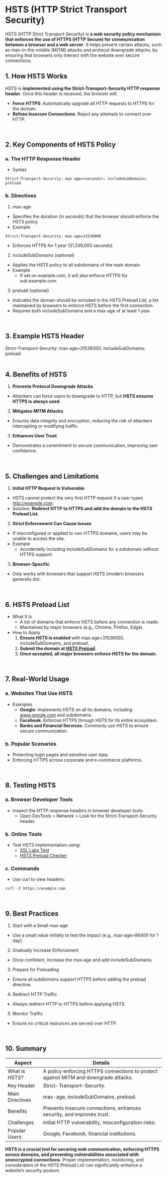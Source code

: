 <br>

# HSTS (HTTP Strict Transport Security)
HSTS (HTTP Strict Transport Security) is **a web security policy mechanism that enforces the use of HTTPS (HTTP Secure) for communication between a browser and a web server**. It helps prevent certain attacks, such as man-in-the-middle (MITM) attacks and protocol downgrade attacks, by ensuring that browsers only interact with the website over secure connections.

## 1. How HSTS Works
HSTS is **implemented using the Strict-Transport-Security HTTP response header**. Once this header is received, the browser will:  
  - **Force HTTPS**: Automatically upgrade all HTTP requests to HTTPS for the domain.
  - **Refuse Insecure Connections**: Reject any attempts to connect over HTTP.  
<br>

## 2. Key Components of HSTS Policy

### a. The HTTP Response Header
  - Syntax  

```
Strict-Transport-Security: max-age=<seconds>; includeSubDomains; preload
```

### b. Directives
1. max-age
  - Specifies the duration (in seconds) that the browser should enforce the HSTS policy.
  - Example  

```
Strict-Transport-Security: max-age=31536000
```

  - Enforces HTTPS for 1 year (31,536,000 seconds).

2. includeSubDomains (optional)
  - Applies the HSTS policy to all subdomains of the main domain.
  - Example
    - If set on example.com, it will also enforce HTTPS for sub.example.com.
3. preload (optional)
  - Indicates the domain should be included in the HSTS Preload List, a list maintained by browsers to enforce HSTS before the first connection.
  - Requires both includeSubDomains and a max-age of at least 1 year.  
<br>

## 3. Example HSTS Header
Strict-Transport-Security: max-age=31536000; includeSubDomains; preload  
<br>

## 4. Benefits of HSTS
1. **Prevents Protocol Downgrade Attacks**
  - Attackers can force users to downgrade to HTTP, but **HSTS ensures HTTPS is always used**.
2. **Mitigates MITM Attacks**
  - Ensures data integrity and encryption, reducing the risk of attackers intercepting or modifying traffic.
3. **Enhances User Trust**
  - Demonstrates a commitment to secure communication, improving user confidence.  
<br>

## 5. Challenges and Limitations
1. **Initial HTTP Request Is Vulnerable**
  - HSTS cannot protect the very first HTTP request if a user types http://example.com.
  - Solution: **Redirect HTTP to HTTPS and add the domain to the HSTS Preload List**.
2. **Strict Enforcement Can Cause Issues**
  - If misconfigured or applied to non-HTTPS domains, users may be unable to access the site.
  - Example
    - Accidentally including includeSubDomains for a subdomain without HTTPS support.
3. **Browser-Specific**
  - Only works with browsers that support HSTS (modern browsers generally do).  
<br>

## 6. HSTS Preload List
  - What It Is
    - A list of domains that enforce HSTS before any connection is made.
    - Maintained by major browsers (e.g., Chrome, Firefox, Edge).
  - How to Apply
    1. **Ensure HSTS is enabled** with max-age=31536000, includeSubDomains, and preload.
    2. **Submit the domain at [HSTS Preload](https://hstspreload.org/)**.
    3. **Once accepted, all major browsers enforce HSTS for the domain**.  
<br>

## 7. Real-World Usage

### a. Websites That Use HSTS
  - Examples
    - **Google**: Implements HSTS on all its domains, including www.google.com and subdomains.
    - **Facebook**: Enforces HTTPS through HSTS for its entire ecosystem.
    - **Banks and Financial Services**: Commonly use HSTS to ensure secure communication.

### b. Popular Scenarios
  - Protecting login pages and sensitive user data.
  - Enforcing HTTPS across corporate and e-commerce platforms.  
<br>

## 8. Testing HSTS

### a. Browser Developer Tools
  - Inspect the HTTP response headers in browser developer tools:
    - Open DevTools > Network > Look for the Strict-Transport-Security header.

### b. Online Tools
  - Test HSTS implementation using:
    - [SSL Labs Test](https://www.ssllabs.com/ssltest/)
    - [HSTS Preload Checker](https://hstspreload.org/)

### c. Commands
  - Use curl to view headers:  

```
curl -I https://example.com
```  

<br>

## 9. Best Practices
1. Start with a Small max-age
  - Use a small value initially to test the impact (e.g., max-age=86400 for 1 day).
2. Gradually Increase Enforcement
  - Once confident, increase the max-age and add includeSubDomains.
3. Prepare for Preloading
  - Ensure all subdomains support HTTPS before adding the preload directive.
4. Redirect HTTP Traffic
  - Always redirect HTTP to HTTPS before applying HSTS.
5. Monitor Traffic
  - Ensure no critical resources are served over HTTP.  
<br>

## 10. Summary

| Aspect | Details |
| ------ | ------- |
| What is HSTS? | A policy enforcing HTTPS connections to protect against MITM and downgrade attacks. |
| Key Header | Strict-Transport-Security. |
| Main Directives | max-age, includeSubDomains, preload. |
| Benefits | Prevents insecure connections, enhances security, and improves trust. |
| Challenges | Initial HTTP vulnerability, misconfiguration risks. |
| Popular Users | Google, Facebook, financial institutions. |

**HSTS is a crucial tool for securing web communication, enforcing HTTPS across domains, and preventing vulnerabilities associated with unencrypted connections**. Proper implementation, monitoring, and consideration of the HSTS Preload List can significantly enhance a website’s security posture.  
<br>